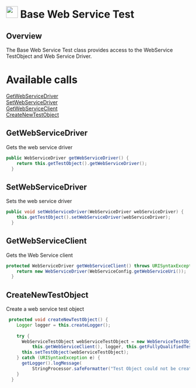# <img src="resources/.jpg" height="32" width="32"> Base Web Service Test

## Overview
The Base Web Service Test class provides access to the WebService TestObject and Web Service Driver.

# Available calls
[GetWebServiceDriver](#GetWebServiceDriver)  
[SetWebServiceDriver](#SetWebServiceDriver)  
[GetWebServiceClient](#GetWebServiceClient)  
[CreateNewTestObject](#CreateNewTestObject)  

## GetWebServiceDriver
Gets the web service driver
```java
public WebServiceDriver getWebServiceDriver() {
    return this.getTestObject().getWebServiceDriver();
  }
```

## SetWebServiceDriver
Sets the web service driver
```java
public void setWebServiceDriver(WebServiceDriver webServiceDriver) {
    this.getTestObject().setWebServiceDriver(webServiceDriver);
  }
```

## GetWebServiceClient
Gets the Web Service client
```java
protected WebServiceDriver getWebServiceClient() throws URISyntaxException {
    return new WebServiceDriver(WebServiceConfig.getWebServiceUri());
  }
```

## CreateNewTestObject
Create a web service test object
```java
 protected void createNewTestObject() {
    Logger logger = this.createLogger();
    
    try {
      WebServiceTestObject webServiceTestObject = new WebServiceTestObject(
          this.getWebServiceClient(), logger, this.getFullyQualifiedTestClassName());
      this.setTestObject(webServiceTestObject);
    } catch (URISyntaxException e) {
      getLogger().logMessage(
          StringProcessor.safeFormatter("Test Object could not be created: %s", e.getMessage()));
    }
  }
```